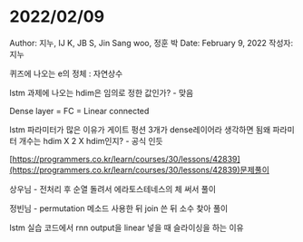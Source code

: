 # 2022/02/09

Author: 지누, IJ K, JB S, Jin Sang woo, 정훈 박
Date: February 9, 2022
작성자: 지누

퀴즈에 나오는 e의 정체 : 자연상수

lstm 과제에 나오는 hdim은 임의로 정한 값인가? - 맞음

Dense layer = FC = Linear connected

lstm 파라미터가 많은 이유가 게이트 펑션 3개가 dense레이어라 생각하면 됨왜 파라미터 개수는 hdim X 2 X hdim인지? - 공식 인듯

[https://programmers.co.kr/learn/courses/30/lessons/42839](https://programmers.co.kr/learn/courses/30/lessons/42839)문제풀이

상우님 - 전처리 후 순열 돌려서 에라토스테네스의 체 써서 풀이

정빈님 - permutation 메소드 사용한 뒤 join 쓴 뒤 소수 찾아 풀이

lstm 실습 코드에서 rnn output을 linear 넣을 때 슬라이싱을 하는 이유